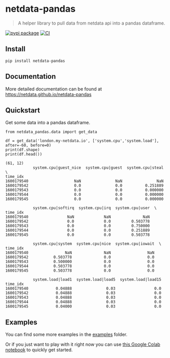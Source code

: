 # netdata-pandas
> A helper library to pull data from netdata api into a pandas dataframe.


[![pypi package](https://img.shields.io/pypi/v/netdata-pandas.svg)](https://pypi.python.org/pypi/netdata-pandas/) 
[![CI](https://github.com/netdata/netdata-pandas/workflows/CI/badge.svg)](https://github.com/netdata/netdata-pandas/actions?query=workflow%3ACI)

## Install

`pip install netdata-pandas`

## Documentation

More detailed documentation can be found at https://netdata.github.io/netdata-pandas

## Quickstart

Get some data into a pandas dataframe.

```
from netdata_pandas.data import get_data

df = get_data('london.my-netdata.io', ['system.cpu','system.load'], after=-60, before=0)
print(df.shape)
print(df.head())
```

    (61, 12)
                system.cpu|guest_nice  system.cpu|guest  system.cpu|steal  \
    time_idx                                                                
    1600179540                    NaN               NaN               NaN   
    1600179542                    0.0               0.0          0.251889   
    1600179543                    0.0               0.0          0.000000   
    1600179544                    0.0               0.0          0.000000   
    1600179545                    0.0               0.0          0.000000   
    
                system.cpu|softirq  system.cpu|irq  system.cpu|user  \
    time_idx                                                          
    1600179540                 NaN             NaN              NaN   
    1600179542                 0.0             0.0         0.503778   
    1600179543                 0.0             0.0         0.750000   
    1600179544                 0.0             0.0         0.251889   
    1600179545                 0.0             0.0         0.503778   
    
                system.cpu|system  system.cpu|nice  system.cpu|iowait  \
    time_idx                                                            
    1600179540                NaN              NaN                NaN   
    1600179542           0.503778              0.0                0.0   
    1600179543           0.500000              0.0                0.0   
    1600179544           0.503778              0.0                0.0   
    1600179545           0.503778              0.0                0.0   
    
                system.load|load1  system.load|load5  system.load|load15  
    time_idx                                                              
    1600179540            0.04888               0.03                 0.0  
    1600179542            0.04888               0.03                 0.0  
    1600179543            0.04888               0.03                 0.0  
    1600179544            0.04888               0.03                 0.0  
    1600179545            0.04000               0.03                 0.0  
    

## Examples

You can find some more examples in the [examples](https://github.com/netdata/netdata-pandas/tree/master/examples) folder. 

Or if you just want to play with it right now you can use [this Google Colab notebook](https://colab.research.google.com/drive/1SGF3Ij1r8gNJOwdk-3cVhCvyUGwGiTnc?usp=sharing) to quickly get started.
